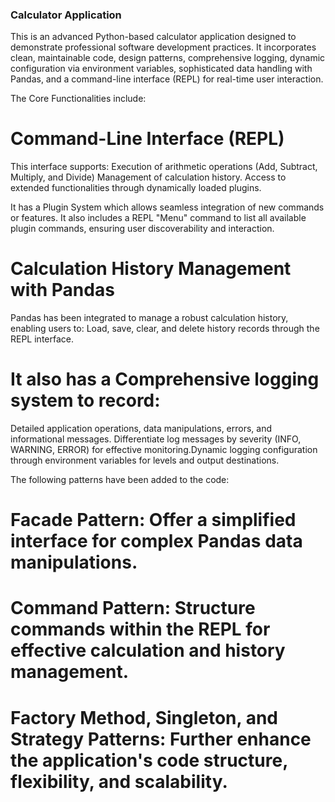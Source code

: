 ### Calculator Application

This is an advanced Python-based calculator application designed to demonstrate professional software development practices. It incorporates clean, maintainable code, design patterns, comprehensive logging, dynamic configuration via environment variables, sophisticated data handling with Pandas, and a command-line interface (REPL) for real-time user interaction.

The Core Functionalities include:

# Command-Line Interface (REPL)
This interface supports:
Execution of arithmetic operations (Add, Subtract, Multiply, and Divide)
Management of calculation history.
Access to extended functionalities through dynamically loaded plugins.

It has a Plugin System which allows seamless integration of new commands or features. It also includes a REPL "Menu" command to list all available plugin commands, ensuring user discoverability and interaction.

# Calculation History Management with Pandas
Pandas has been integrated to manage a robust calculation history, enabling users to: Load, save, clear, and delete history records through the REPL interface. 

# It also has a Comprehensive logging system to record: 
Detailed application operations, data manipulations, errors, and informational messages. Differentiate log messages by severity (INFO, WARNING, ERROR) for effective monitoring.Dynamic logging configuration through environment variables for levels and output destinations.

The following patterns have been added to the code:
# Facade Pattern: Offer a simplified interface for complex Pandas data manipulations.
# Command Pattern: Structure commands within the REPL for effective calculation and history management.
# Factory Method, Singleton, and Strategy Patterns: Further enhance the application's code structure, flexibility, and scalability.


